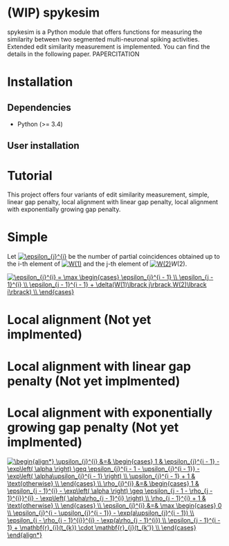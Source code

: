 # (WIP) spykesim

spykesim is a Python module that offers functions for measuring the similarity between two segmented multi-neuronal spiking activities.
Extended edit similarity measurement is implemented. You can find the details in the following paper.
PAPERCITATION

# Installation

## Dependencies

- Python (>= 3.4)

## User installation


# Tutorial
This project offers four variants of edit similarity measurement, simple, linear gap penalty, local alignment with linear gap penalty, local alignment with exponentially growing gap penalty.

# Simple
Let <a href="https://www.codecogs.com/eqnedit.php?latex=\epsilon_{j}^{i}" target="_blank"><img src="https://latex.codecogs.com/gif.latex?\epsilon_{j}^{i}" title="\epsilon_{j}^{i}" /></a> be the number of partial coincidences obtained up to the i-th element of <a href="https://www.codecogs.com/eqnedit.php?latex=W(1)" target="_blank"><img src="https://latex.codecogs.com/gif.latex?W(1)" title="W(1)" /></a> and the j-th element of <a href="https://www.codecogs.com/eqnedit.php?latex=W(2)" target="_blank"><img src="https://latex.codecogs.com/gif.latex?W(2)" title="W(2)" /></a>$W(2)$.

<a href="https://www.codecogs.com/eqnedit.php?latex=\epsilon_{j}^{i}&space;=&space;\max&space;\begin{cases}&space;\epsilon_{j}^{i&space;-&space;1}&space;\\&space;\epsilon_{j&space;-&space;1}^{i}&space;\\&space;\epsilon_{j&space;-&space;1}^{i&space;-&space;1}&space;&plus;&space;\delta(W(1)\lbrack&space;j\rbrack,W(2)\lbrack&space;i\rbrack)&space;\\&space;\end{cases}" target="_blank"><img src="https://latex.codecogs.com/gif.latex?\epsilon_{j}^{i}&space;=&space;\max&space;\begin{cases}&space;\epsilon_{j}^{i&space;-&space;1}&space;\\&space;\epsilon_{j&space;-&space;1}^{i}&space;\\&space;\epsilon_{j&space;-&space;1}^{i&space;-&space;1}&space;&plus;&space;\delta(W(1)\lbrack&space;j\rbrack,W(2)\lbrack&space;i\rbrack)&space;\\&space;\end{cases}" title="\epsilon_{j}^{i} = \max \begin{cases} \epsilon_{j}^{i - 1} \\ \epsilon_{j - 1}^{i} \\ \epsilon_{j - 1}^{i - 1} + \delta(W(1)\lbrack j\rbrack,W(2)\lbrack i\rbrack) \\ \end{cases}" /></a>
<!--
$$
  \epsilon_{j}^{i} = \max
  \begin{cases}
  \epsilon_{j}^{i - 1} \\
  \epsilon_{j - 1}^{i} \\
  \epsilon_{j - 1}^{i - 1} + \delta(W(1)\lbrack j\rbrack,W(2)\lbrack i\rbrack) \\ 
  \end{cases}
$$
-->

# Local alignment (Not yet implmented)

# Local alignment with linear gap penalty (Not yet implmented)

# Local alignment with exponentially growing gap penalty (Not yet implmented)

<a href="https://www.codecogs.com/eqnedit.php?latex=\begin{align*}&space;\upsilon_{j}^{i}&space;&=&&space;\begin{cases}&space;1&space;&&space;\epsilon_{j}^{i&space;-&space;1}&space;-&space;\exp\left(&space;\alpha&space;\right)&space;\geq&space;\epsilon_{j}^{i&space;-&space;1&space;-&space;\upsilon_{j}^{i&space;-&space;1}}&space;-&space;\exp\left(&space;\alpha\upsilon_{j}^{i&space;-&space;1}&space;\right)&space;\\&space;\upsilon_{j}^{i&space;-&space;1}&space;&plus;&space;1&space;&&space;\text{otherwise}&space;\\&space;\end{cases}&space;\\&space;\rho_{j}^{i}&space;&=&&space;\begin{cases}&space;1&space;&&space;\epsilon_{j&space;-&space;1}^{i}&space;-&space;\exp\left(&space;\alpha&space;\right)&space;\geq&space;\epsilon_{j&space;-&space;1&space;-&space;\rho_{j&space;-&space;1}^{i}}^{i}&space;-&space;\exp\left(&space;\alpha\rho_{j&space;-&space;1}^{i}&space;\right)&space;\\&space;\rho_{j&space;-&space;1}^{i}&space;&plus;&space;1&space;&&space;\text{otherwise}&space;\\&space;\end{cases}&space;\\&space;\epsilon_{j}^{i}&space;&=&&space;\max&space;\begin{cases}&space;0&space;\\&space;\epsilon_{j}^{i&space;-&space;\upsilon_{j}^{i&space;-&space;1}}&space;-&space;\exp(a\upsilon_{j}^{i&space;-&space;1})&space;\\&space;\epsilon_{j&space;-&space;\rho_{j&space;-&space;1}^{i}}^{i}&space;-&space;\exp(a\rho_{j&space;-&space;1}^{i})&space;\\&space;\epsilon_{j&space;-&space;1}^{i&space;-&space;1}&space;&plus;&space;\mathbf{r}_{i}(t_{k})&space;\cdot&space;\mathbf{r}_{j}(t_{k'})&space;\\&space;\end{cases}&space;\end{align*}" target="_blank"><img src="https://latex.codecogs.com/gif.latex?\begin{align*}&space;\upsilon_{j}^{i}&space;&=&&space;\begin{cases}&space;1&space;&&space;\epsilon_{j}^{i&space;-&space;1}&space;-&space;\exp\left(&space;\alpha&space;\right)&space;\geq&space;\epsilon_{j}^{i&space;-&space;1&space;-&space;\upsilon_{j}^{i&space;-&space;1}}&space;-&space;\exp\left(&space;\alpha\upsilon_{j}^{i&space;-&space;1}&space;\right)&space;\\&space;\upsilon_{j}^{i&space;-&space;1}&space;&plus;&space;1&space;&&space;\text{otherwise}&space;\\&space;\end{cases}&space;\\&space;\rho_{j}^{i}&space;&=&&space;\begin{cases}&space;1&space;&&space;\epsilon_{j&space;-&space;1}^{i}&space;-&space;\exp\left(&space;\alpha&space;\right)&space;\geq&space;\epsilon_{j&space;-&space;1&space;-&space;\rho_{j&space;-&space;1}^{i}}^{i}&space;-&space;\exp\left(&space;\alpha\rho_{j&space;-&space;1}^{i}&space;\right)&space;\\&space;\rho_{j&space;-&space;1}^{i}&space;&plus;&space;1&space;&&space;\text{otherwise}&space;\\&space;\end{cases}&space;\\&space;\epsilon_{j}^{i}&space;&=&&space;\max&space;\begin{cases}&space;0&space;\\&space;\epsilon_{j}^{i&space;-&space;\upsilon_{j}^{i&space;-&space;1}}&space;-&space;\exp(a\upsilon_{j}^{i&space;-&space;1})&space;\\&space;\epsilon_{j&space;-&space;\rho_{j&space;-&space;1}^{i}}^{i}&space;-&space;\exp(a\rho_{j&space;-&space;1}^{i})&space;\\&space;\epsilon_{j&space;-&space;1}^{i&space;-&space;1}&space;&plus;&space;\mathbf{r}_{i}(t_{k})&space;\cdot&space;\mathbf{r}_{j}(t_{k'})&space;\\&space;\end{cases}&space;\end{align*}" title="\begin{align*} \upsilon_{j}^{i} &=& \begin{cases} 1 & \epsilon_{j}^{i - 1} - \exp\left( \alpha \right) \geq \epsilon_{j}^{i - 1 - \upsilon_{j}^{i - 1}} - \exp\left( \alpha\upsilon_{j}^{i - 1} \right) \\ \upsilon_{j}^{i - 1} + 1 & \text{otherwise} \\ \end{cases} \\ \rho_{j}^{i} &=& \begin{cases} 1 & \epsilon_{j - 1}^{i} - \exp\left( \alpha \right) \geq \epsilon_{j - 1 - \rho_{j - 1}^{i}}^{i} - \exp\left( \alpha\rho_{j - 1}^{i} \right) \\ \rho_{j - 1}^{i} + 1 & \text{otherwise} \\ \end{cases} \\ \epsilon_{j}^{i} &=& \max \begin{cases} 0 \\ \epsilon_{j}^{i - \upsilon_{j}^{i - 1}} - \exp(a\upsilon_{j}^{i - 1}) \\ \epsilon_{j - \rho_{j - 1}^{i}}^{i} - \exp(a\rho_{j - 1}^{i}) \\ \epsilon_{j - 1}^{i - 1} + \mathbf{r}_{i}(t_{k}) \cdot \mathbf{r}_{j}(t_{k'}) \\ \end{cases} \end{align*}" /></a>
<!--
$$
\begin{align*} 
\upsilon_{j}^{i} &=& \begin{cases}
1 & \epsilon_{j}^{i - 1} - \exp\left( \alpha \right) \geq \epsilon_{j}^{i - 1 - \upsilon_{j}^{i - 1}} - \exp\left( \alpha\upsilon_{j}^{i - 1} \right) \\
\upsilon_{j}^{i - 1} + 1 & \text{otherwise} \\
\end{cases} \\
\rho_{j}^{i} &=& \begin{cases}
1 & \epsilon_{j - 1}^{i} - \exp\left( \alpha \right) \geq \epsilon_{j - 1 - \rho_{j - 1}^{i}}^{i} - \exp\left( \alpha\rho_{j - 1}^{i} \right) \\
\rho_{j - 1}^{i} + 1 & \text{otherwise} \\
\end{cases} \\
\epsilon_{j}^{i} &=& \max \begin{cases}
0 \\
\epsilon_{j}^{i - \upsilon_{j}^{i - 1}} - \exp(a\upsilon_{j}^{i - 1}) \\
\epsilon_{j - \rho_{j - 1}^{i}}^{i} - \exp(a\rho_{j - 1}^{i}) \\
\epsilon_{j - 1}^{i - 1} + \mathbf{r}_{i}(t_{k}) \cdot \mathbf{r}_{j}(t_{k'}) \\
\end{cases}
\end{align*}
$$
-->
